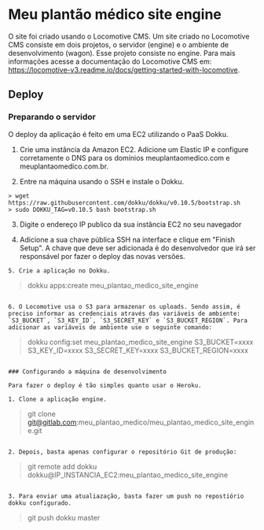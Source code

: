 # Meu plantão médico site engine

O site foi criado usando o Locomotive CMS. Um site criado no Locomotive CMS consiste em dois projetos, o servidor (engine) e o ambiente de desenvolvimento (wagon). Esse projeto consiste no engine. Para mais informações acesse a documentação do Locomotive CMS em: https://locomotive-v3.readme.io/docs/getting-started-with-locomotive.

## Deploy

### Preparando o servidor

O deploy da aplicação é feito em uma EC2 utilizando o PaaS Dokku.

1. Crie uma instância da Amazon EC2. Adicione um Elastic IP e configure corretamente o DNS para os domínios meuplantaomedico.com e meuplantaomedico.com.br.

2. Entre na máquina usando o SSH e instale o Dokku.

```
> wget https://raw.githubusercontent.com/dokku/dokku/v0.10.5/bootstrap.sh
> sudo DOKKU_TAG=v0.10.5 bash bootstrap.sh
```

3. Digite o endereço IP publico da sua instância EC2 no seu navegador

4. Adicione a sua chave pública SSH na interface e clique em "Finish Setup". A chave que deve ser adicionada é do desenvolvedor que irá ser responsável por fazer o deploy das novas versões.

```
5. Crie a aplicação no Dokku.

```
> dokku apps:create meu_plantao_medico_site_engine
```

6. O Locomotive usa o S3 para armazenar os uploads. Sendo assim, é preciso informar as credenciais através das variáveis de ambiente: `S3_BUCKET`, `S3_KEY_ID`, `S3_SECRET_KEY` e `S3_BUCKET_REGION`. Para adicionar as variáveis de ambiente use o seguinte comando:

```
> dokku config:set meu_plantao_medico_site_engine S3_BUCKET=xxxx S3_KEY_ID=xxxx S3_SECRET_KEY=xxxx S3_BUCKET_REGION=xxxx
```

### Configurando a máquina de desenvolvimento

Para fazer o deploy é tão simples quanto usar o Heroku.

1. Clone a aplicação engine.

```
> git clone git@gitlab.com:meu_plantao_medico/meu_plantao_medico_site_engine.git
```

2. Depois, basta apenas configurar o repositório Git de produção:

```
> git remote add dokku dokku@IP_INSTANCIA_EC2:meu_plantao_medico_site_engine
```

3. Para enviar uma atualiazação, basta fazer um push no repostiório dokku configurado.

```
> git push dokku master
```
